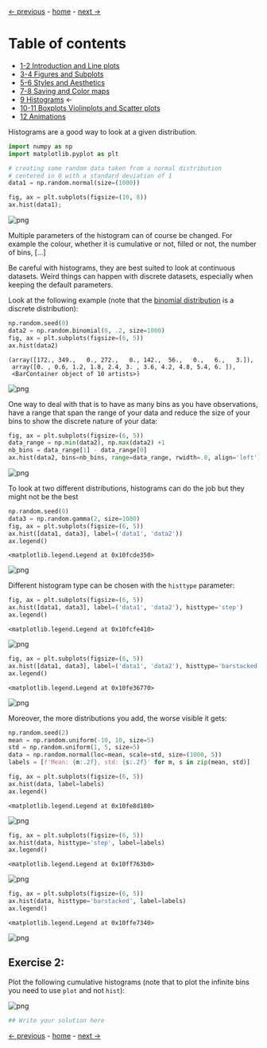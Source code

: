 [&larr; previous](../7-8-Saving-and-Color-maps/7-8-Saving-and-Color-maps.md) - [home](https://guignardlab.github.io/CenTuri-Course-2022/) - [next &rarr;](../10-11-Boxplots-Violinplots-and-Scatter-plots/10-11-Boxplots-Violinplots-and-Scatter-plots.md)

# Table of contents
* [1-2 Introduction and Line plots](../1-2-Intro-and-Line-plots/1-2-Intro-and-Line-plots.md)
* [3-4 Figures and Subplots](../3-4-Figures-and-Subplots/3-4-Figures-and-Subplots.md)
* [5-6 Styles and Aesthetics](../5-6-Styles-and-Aesthetics/5-6-Styles-and-Aesthetics.md)
* [7-8 Saving and Color maps](../7-8-Saving-and-Color-maps/7-8-Saving-and-Color-maps.md)
* [9 Histograms](../9-Histograms/9-Histograms.md) &larr;
* [10-11 Boxplots Violinplots and Scatter plots](../10-11-Boxplots-Violinplots-and-Scatter-plots/10-11-Boxplots-Violinplots-and-Scatter-plots.md)
* [12 Animations](../12-Animations/12-Animations.md)

Histograms are a good way to look at a given distribution.


```python
import numpy as np
import matplotlib.pyplot as plt
```


```python
# creating some random data taken from a normal distribution
# centered in 0 with a standard deviation of 1
data1 = np.random.normal(size=(1000))
```


```python
fig, ax = plt.subplots(figsize=(10, 8))
ax.hist(data1);
```


    
![png](output_3_0.png)
    


Multiple parameters of the histogram can of course be changed.
For example the colour, whether it is cumulative or not, filled or not, the number of bins, [...]

Be careful with histograms, they are best suited to look at continuous datasets.
Weird things can happen with discrete datasets, especially when keeping the default parameters.

Look at the following example (note that the [binomial distribution](https://en.wikipedia.org/wiki/Binomial_distribution) is a discrete distribution):


```python
np.random.seed(0)
data2 = np.random.binomial(8, .2, size=1000)
fig, ax = plt.subplots(figsize=(6, 5))
ax.hist(data2)
```




    (array([172., 349.,   0., 272.,   0., 142.,  56.,   0.,   6.,   3.]),
     array([0. , 0.6, 1.2, 1.8, 2.4, 3. , 3.6, 4.2, 4.8, 5.4, 6. ]),
     <BarContainer object of 10 artists>)




    
![png](output_6_1.png)
    


One way to deal with that is to have as many bins as you have observations, have a range that span the range of your data and reduce the size of your bins to show the discrete nature of your data:


```python
fig, ax = plt.subplots(figsize=(6, 5))
data_range = np.min(data2), np.max(data2) +1
nb_bins = data_range[1] - data_range[0]
ax.hist(data2, bins=nb_bins, range=data_range, rwidth=.8, align='left');
```


    
![png](output_8_0.png)
    


To look at two different distributions, histograms can do the job but they might not be the best


```python
np.random.seed(0)
data3 = np.random.gamma(2, size=1000)
fig, ax = plt.subplots(figsize=(6, 5))
ax.hist([data1, data3], label=('data1', 'data2'))
ax.legend()
```




    <matplotlib.legend.Legend at 0x10fcde350>




    
![png](output_10_1.png)
    


Different histogram type can be chosen with the `histtype` parameter:


```python
fig, ax = plt.subplots(figsize=(6, 5))
ax.hist([data1, data3], label=('data1', 'data2'), histtype='step')
ax.legend()
```




    <matplotlib.legend.Legend at 0x10fcfe410>




    
![png](output_12_1.png)
    



```python
fig, ax = plt.subplots(figsize=(6, 5))
ax.hist([data1, data3], label=('data1', 'data2'), histtype='barstacked')
ax.legend()
```




    <matplotlib.legend.Legend at 0x10fe36770>




    
![png](output_13_1.png)
    


Moreover, the more distributions you add, the worse visible it gets:


```python
np.random.seed(2)
mean = np.random.uniform(-10, 10, size=5)
std = np.random.uniform(1, 5, size=5)
data = np.random.normal(loc=mean, scale=std, size=(1000, 5))
labels = [f'Mean: {m:.2f}, std: {s:.2f}' for m, s in zip(mean, std)]
```


```python
fig, ax = plt.subplots(figsize=(6, 5))
ax.hist(data, label=labels)
ax.legend()
```




    <matplotlib.legend.Legend at 0x10fe8d180>




    
![png](output_16_1.png)
    



```python
fig, ax = plt.subplots(figsize=(6, 5))
ax.hist(data, histtype='step', label=labels)
ax.legend()
```




    <matplotlib.legend.Legend at 0x10ff763b0>




    
![png](output_17_1.png)
    



```python
fig, ax = plt.subplots(figsize=(6, 5))
ax.hist(data, histtype='barstacked', label=labels)
ax.legend()
```




    <matplotlib.legend.Legend at 0x10ffe7340>




    
![png](output_18_1.png)
    


## Exercise 2:

Plot the following cumulative histograms (note that to plot the infinite bins you need to use `plot` and not `hist`):

![png](Resources/exercise_2.png)


```python
## Write your solution here
```

[&larr; previous](../7-8-Saving-and-Color-maps/7-8-Saving-and-Color-maps.md) - [home](https://guignardlab.github.io/CenTuri-Course-2022/) - [next &rarr;](../10-11-Boxplots-Violinplots-and-Scatter-plots/10-11-Boxplots-Violinplots-and-Scatter-plots.md)